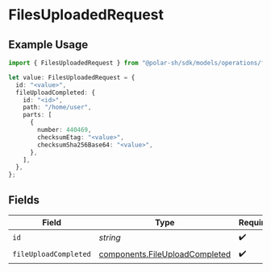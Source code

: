# FilesUploadedRequest

## Example Usage

```typescript
import { FilesUploadedRequest } from "@polar-sh/sdk/models/operations/filesuploaded.js";

let value: FilesUploadedRequest = {
  id: "<value>",
  fileUploadCompleted: {
    id: "<id>",
    path: "/home/user",
    parts: [
      {
        number: 440469,
        checksumEtag: "<value>",
        checksumSha256Base64: "<value>",
      },
    ],
  },
};
```

## Fields

| Field                                                                            | Type                                                                             | Required                                                                         | Description                                                                      |
| -------------------------------------------------------------------------------- | -------------------------------------------------------------------------------- | -------------------------------------------------------------------------------- | -------------------------------------------------------------------------------- |
| `id`                                                                             | *string*                                                                         | :heavy_check_mark:                                                               | The file ID.                                                                     |
| `fileUploadCompleted`                                                            | [components.FileUploadCompleted](../../models/components/fileuploadcompleted.md) | :heavy_check_mark:                                                               | N/A                                                                              |